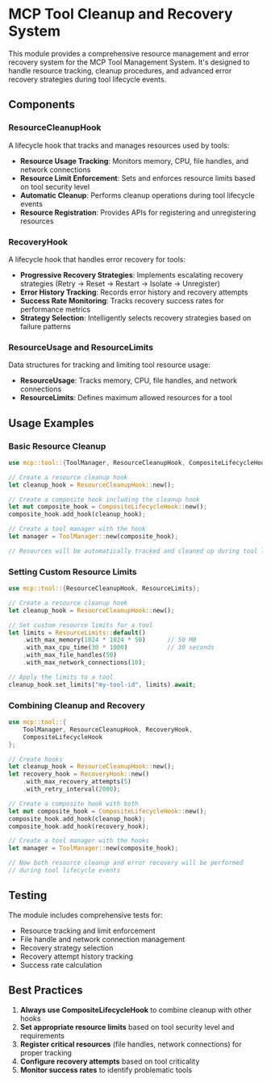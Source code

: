 # MCP Tool Cleanup and Recovery System

This module provides a comprehensive resource management and error recovery system for the MCP Tool Management System. It's designed to handle resource tracking, cleanup procedures, and advanced error recovery strategies during tool lifecycle events.

## Components

### ResourceCleanupHook

A lifecycle hook that tracks and manages resources used by tools:

- **Resource Usage Tracking**: Monitors memory, CPU, file handles, and network connections
- **Resource Limit Enforcement**: Sets and enforces resource limits based on tool security level
- **Automatic Cleanup**: Performs cleanup operations during tool lifecycle events
- **Resource Registration**: Provides APIs for registering and unregistering resources

### RecoveryHook

A lifecycle hook that handles error recovery for tools:

- **Progressive Recovery Strategies**: Implements escalating recovery strategies (Retry → Reset → Restart → Isolate → Unregister)
- **Error History Tracking**: Records error history and recovery attempts
- **Success Rate Monitoring**: Tracks recovery success rates for performance metrics
- **Strategy Selection**: Intelligently selects recovery strategies based on failure patterns

### ResourceUsage and ResourceLimits

Data structures for tracking and limiting tool resource usage:

- **ResourceUsage**: Tracks memory, CPU, file handles, and network connections
- **ResourceLimits**: Defines maximum allowed resources for a tool

## Usage Examples

### Basic Resource Cleanup

```rust
use mcp::tool::{ToolManager, ResourceCleanupHook, CompositeLifecycleHook};

// Create a resource cleanup hook
let cleanup_hook = ResourceCleanupHook::new();

// Create a composite hook including the cleanup hook
let mut composite_hook = CompositeLifecycleHook::new();
composite_hook.add_hook(cleanup_hook);

// Create a tool manager with the hook
let manager = ToolManager::new(composite_hook);

// Resources will be automatically tracked and cleaned up during tool lifecycle events
```

### Setting Custom Resource Limits

```rust
use mcp::tool::{ResourceCleanupHook, ResourceLimits};

// Create a resource cleanup hook
let cleanup_hook = ResourceCleanupHook::new();

// Set custom resource limits for a tool
let limits = ResourceLimits::default()
    .with_max_memory(1024 * 1024 * 50)      // 50 MB
    .with_max_cpu_time(30 * 1000)           // 30 seconds
    .with_max_file_handles(50)
    .with_max_network_connections(10);

// Apply the limits to a tool
cleanup_hook.set_limits("my-tool-id", limits).await;
```

### Combining Cleanup and Recovery

```rust
use mcp::tool::{
    ToolManager, ResourceCleanupHook, RecoveryHook,
    CompositeLifecycleHook
};

// Create hooks
let cleanup_hook = ResourceCleanupHook::new();
let recovery_hook = RecoveryHook::new()
    .with_max_recovery_attempts(5)
    .with_retry_interval(2000);

// Create a composite hook with both
let mut composite_hook = CompositeLifecycleHook::new();
composite_hook.add_hook(cleanup_hook);
composite_hook.add_hook(recovery_hook);

// Create a tool manager with the hooks
let manager = ToolManager::new(composite_hook);

// Now both resource cleanup and error recovery will be performed
// during tool lifecycle events
```

## Testing

The module includes comprehensive tests for:

- Resource tracking and limit enforcement
- File handle and network connection management
- Recovery strategy selection
- Recovery attempt history tracking
- Success rate calculation

## Best Practices

1. **Always use CompositeLifecycleHook** to combine cleanup with other hooks
2. **Set appropriate resource limits** based on tool security level and requirements
3. **Register critical resources** (file handles, network connections) for proper tracking
4. **Configure recovery attempts** based on tool criticality
5. **Monitor success rates** to identify problematic tools 